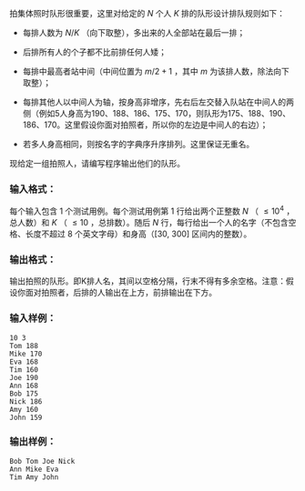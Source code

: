 <!-- Title
集体照 (25)
-->
拍集体照时队形很重要，这里对给定的 $N$ 个人 $K$ 排的队形设计排队规则如下：

  * 每排人数为 $N/K$ （向下取整），多出来的人全部站在最后一排；

  * 后排所有人的个子都不比前排任何人矮；

  * 每排中最高者站中间（中间位置为 $m/2+1$ ，其中 $m$ 为该排人数，除法向下取整）；

  * 每排其他人以中间人为轴，按身高非增序，先右后左交替入队站在中间人的两侧（例如5人身高为190、188、186、175、170，则队形为175、188、190、186、170。这里假设你面对拍照者，所以你的左边是中间人的右边）；

  * 若多人身高相同，则按名字的字典序升序排列。这里保证无重名。

现给定一组拍照人，请编写程序输出他们的队形。

### 输入格式：

每个输入包含 1 个测试用例。每个测试用例第 1 行给出两个正整数 $N$ （ $\le 10^4$ ，总人数）和 $K$ （ $\le 10$
，总排数）。随后 $N$ 行，每行给出一个人的名字（不包含空格、长度不超过 8 个英文字母）和身高（[30, 300] 区间内的整数）。

### 输出格式：

输出拍照的队形。即K排人名，其间以空格分隔，行末不得有多余空格。注意：假设你面对拍照者，后排的人输出在上方，前排输出在下方。

### 输入样例：

```
10 3
Tom 188
Mike 170
Eva 168
Tim 160
Joe 190
Ann 168
Bob 175
Nick 186
Amy 160
John 159
```

### 输出样例：

```
Bob Tom Joe Nick
Ann Mike Eva
Tim Amy John
```
